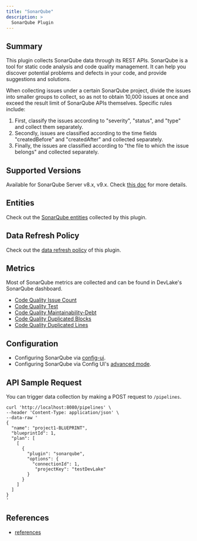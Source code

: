 ```yaml
---
title: "SonarQube"
description: >
  SonarQube Plugin
---
```


## Summary

This plugin collects SonarQube data through its REST APIs. SonarQube is a tool for static code analysis and code quality management. It can help you discover potential problems and defects in your code, and provide suggestions and solutions.

When collecting issues under a certain SonarQube project, divide the issues into smaller groups to collect, so as not to obtain 10,000 issues at once and exceed the result limit of SonarQube APIs themselves. Specific rules include:
1. First, classify the issues according to "severity", "status", and "type" and collect them separately.
2. Secondly, issues are classified according to the time fields "createdBefore" and "createdAfter" and collected separately.
3. Finally, the issues are classified according to "the file to which the issue belongs" and collected separately.



## Supported Versions

Available for SonarQube Server v8.x, v9.x. Check [this doc](https://devlake.apache.org/docs/Overview/SupportedDataSources#data-sources-and-data-plugins) for more details.

## Entities

Check out the [SonarQube entities](/Overview/SupportedDataSources.md#data-collection-scope-by-each-plugin) collected by this plugin.

## Data Refresh Policy

Check out the [data refresh policy](/Overview/SupportedDataSources.md#sonarqube) of this plugin.

## Metrics

Most of SonarQube metrics are collected and can be found in DevLake's SonarQube dashboard.

- [Code Quality Issue Count](/Metrics/CQIssueCount.md)
- [Code Quality Test](/Metrics/CQTest.md)
- [Code Quality Maintainability-Debt](/Metrics/CQMaintainability-Debt.md)
- [Code Quality Duplicated Blocks](/Metrics/CQDuplicatedBlocks.md)
- [Code Quality Duplicated Lines](/Metrics/CQDuplicatedLines.md)

## Configuration

- Configuring SonarQube via [config-ui](/Configuration/SonarQube.md).
- Configuring SonarQube via Config UI's [advanced mode](/Configuration/AdvancedMode.md#10-sonarqube).

## API Sample Request

You can trigger data collection by making a POST request to `/pipelines`.

```
curl 'http://localhost:8080/pipelines' \
--header 'Content-Type: application/json' \
--data-raw '
{
  "name": "project1-BLUEPRINT",
  "blueprintId": 1,
  "plan": [
    [
      {
        "plugin": "sonarqube",
        "options": {
          "connectionId": 1,
           "projectKey": "testDevLake"
        }
      }
    ]
  ]
}
'
```

## References

- [references](/DeveloperManuals/DeveloperSetup.md#references)
